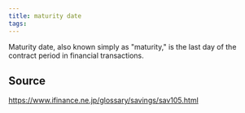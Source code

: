 ```yaml
---
title: maturity date
tags: 
---
```


Maturity date, also known simply as "maturity," is the last day of the contract period in financial transactions.

## Source
https://www.ifinance.ne.jp/glossary/savings/sav105.html